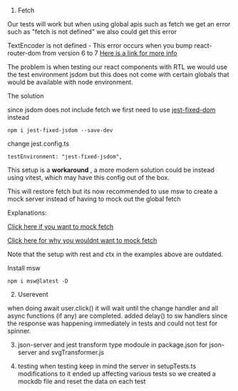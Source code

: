 1) Fetch

Our tests will work but when using global apis such as fetch we get an error such as "fetch is not defined"
we also could get this error

TextEncoder is not defined - This error occurs when you bump react-router-dom from version 6 to 7
[Here is a link for more info](https://remarkablemark.org/blog/2025/02/02/fix-jest-errors-in-react-router-7-upgrade/)

The problem is when testing our react components with RTL we would use the test environment jsdom but this does not come with
certain globals that would be available with node environment.

The solution

since jsdom does not include fetch we first need to use [jest-fixed-dom](https://github.com/mswjs/jest-fixed-jsdom) instead
```
npm i jest-fixed-jsdom --save-dev
```
change jest.config.ts
```
testEnvironment: "jest-fixed-jsdom",
```

This setup is a **workaround** , a more modern solution could be instead using vitest, which may have this config out of the box.

This will restore fetch but its now recommended to use msw to create a mock server instead of having to mock out the global fetch

Explanations:

[Click here if you want to mock fetch](https://benjaminjohnson.me/mocking-fetch)

[Click here for why you wouldnt want to mock fetch](https://kentcdodds.com/blog/stop-mocking-fetch)

Note that the setup with rest and ctx in the examples above are outdated.

Install msw
```
npm i msw@latest -D
```
2) Userevent

when doing await user.click() it will wait until the change handler and all async functions (if any) are completed.
added delay() to sw handlers since the response was happening immediately in tests and could not test for spinner.

3) json-server and jest transform
type modoule in package.json for json-server and svgTransformer.js

4) testing
when testing keep in mind the server in setupTests.ts modifications to it ended up affecting various tests so we created
a mockdb file and reset the data on each test

